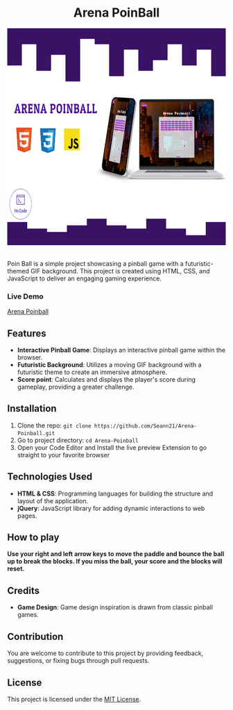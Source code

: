 <h1 align="center"> Arena PoinBall </h1>

<div align="center">
  <img src="img/Arena Poinball.png" alt="Chatyol ai" width="600" height="500" />
</div>

<br>


Poin Ball is a simple project showcasing a pinball game with a futuristic-themed GIF background. This project is created using HTML, CSS, and JavaScript to deliver an engaging gaming experience.



### Live Demo
[Arena Poinball](https://arena-poinball.vercel.app/)

## Features
- **Interactive Pinball Game**: Displays an interactive pinball game within the browser.
- **Futuristic Background**:  Utilizes a moving GIF background with a futuristic theme to create an immersive atmosphere.
- **Score point**: Calculates and displays the player's score during gameplay, providing a greater challenge.

## Installation
1. Clone the repo: `git clone https://github.com/Seann21/Arena-Poinball.git`
2. Go to project directory: `cd Arena-Poinball`
3. Open your Code Editor and Install the live preview Extension to go straight to your favorite browser

## Technologies Used
- **HTML & CSS**: Programming languages for building the structure and layout of the application.
- **jQuery**: JavaScript library for adding dynamic interactions to web pages.

## How to play
  **Use your right and left arrow keys to move the paddle and bounce the ball up to break the blocks.
    If you miss the ball, your score and the blocks will reset.**

## Credits
- **Game Design**: Game design inspiration is drawn from classic pinball games.

## Contribution
You are welcome to contribute to this project by providing feedback, suggestions, or fixing bugs through pull requests.

## License
This project is licensed under the [MIT License](LICENSE).
